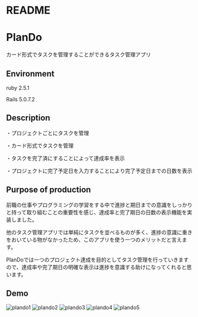 # README

PlanDo
====

カード形式でタスクを管理することができるタスク管理アプリ

## Environment
ruby 2.5.1

Rails 5.0.7.2

## Description
・プロジェクトごとにタスクを管理

・カード形式でタスクを管理

・タスクを完了済にすることによって達成率を表示

・プロジェクトに完了予定日を入力することにより完了予定日までの日数を表示

## Purpose of production
前職の仕事やプログラミングの学習をする中で進捗と期日までの意識をしっかりと持って取り組むことの重要性を感じ、達成率と完了期日の日数の表示機能を実装しました。

他のタスク管理アプリでは単純にタスクを並べるものが多く、進捗の意識に重きをおいている物がなかったため、このアプリを使う一つのメリットだと言えます。

PlanDoでは一つのプロジェクト達成を目的としてタスク管理を行っていきますので、達成率や完了期日の明確な表示は進捗を意識する助けになってくれると思います。

## Demo
![plando1](https://user-images.githubusercontent.com/64084335/86540575-6b2b4a00-bf41-11ea-94ac-e243d9714353.gif)
![plando2](https://user-images.githubusercontent.com/64084335/86540594-957d0780-bf41-11ea-85fe-c5db3e296893.gif)
![plando3](https://user-images.githubusercontent.com/64084335/86540598-9ca41580-bf41-11ea-9f24-ef2b38163a74.gif)
![plando4](https://user-images.githubusercontent.com/64084335/86540602-a3328d00-bf41-11ea-9731-7d1434c60d8b.gif)
![plando5](https://user-images.githubusercontent.com/64084335/86540622-cb21f080-bf41-11ea-92cc-f84c4dfec64e.gif)

